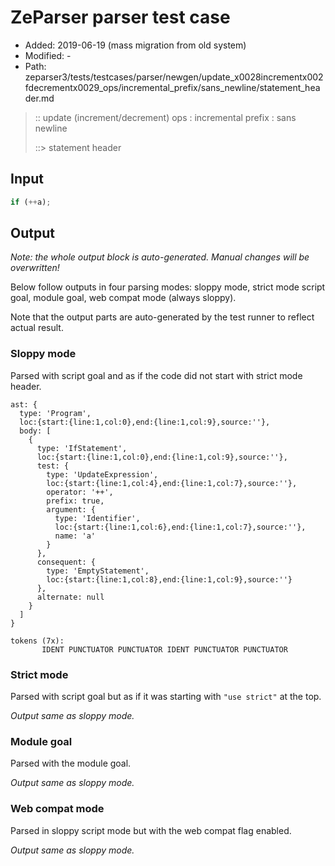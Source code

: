 # ZeParser parser test case

- Added: 2019-06-19 (mass migration from old system)
- Modified: -
- Path: zeparser3/tests/testcases/parser/newgen/update_x0028incrementx002fdecrementx0029_ops/incremental_prefix/sans_newline/statement_header.md

> :: update (increment/decrement) ops : incremental prefix : sans newline
>
> ::> statement header

## Input

`````js
if (++a);
`````

## Output

_Note: the whole output block is auto-generated. Manual changes will be overwritten!_

Below follow outputs in four parsing modes: sloppy mode, strict mode script goal, module goal, web compat mode (always sloppy).

Note that the output parts are auto-generated by the test runner to reflect actual result.

### Sloppy mode

Parsed with script goal and as if the code did not start with strict mode header.

`````
ast: {
  type: 'Program',
  loc:{start:{line:1,col:0},end:{line:1,col:9},source:''},
  body: [
    {
      type: 'IfStatement',
      loc:{start:{line:1,col:0},end:{line:1,col:9},source:''},
      test: {
        type: 'UpdateExpression',
        loc:{start:{line:1,col:4},end:{line:1,col:7},source:''},
        operator: '++',
        prefix: true,
        argument: {
          type: 'Identifier',
          loc:{start:{line:1,col:6},end:{line:1,col:7},source:''},
          name: 'a'
        }
      },
      consequent: {
        type: 'EmptyStatement',
        loc:{start:{line:1,col:8},end:{line:1,col:9},source:''}
      },
      alternate: null
    }
  ]
}

tokens (7x):
       IDENT PUNCTUATOR PUNCTUATOR IDENT PUNCTUATOR PUNCTUATOR
`````

### Strict mode

Parsed with script goal but as if it was starting with `"use strict"` at the top.

_Output same as sloppy mode._

### Module goal

Parsed with the module goal.

_Output same as sloppy mode._

### Web compat mode

Parsed in sloppy script mode but with the web compat flag enabled.

_Output same as sloppy mode._

